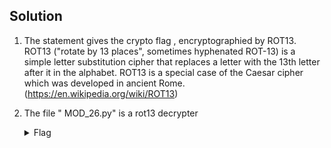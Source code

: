 ## Solution
  1. The statement gives the crypto flag , encryptographied by ROT13. ROT13 ("rotate by 13 places", sometimes hyphenated ROT-13) is a simple letter substitution cipher that replaces a letter with the 13th letter after it in the alphabet. ROT13 is a special case of the Caesar cipher which was developed in ancient Rome.(https://en.wikipedia.org/wiki/ROT13)
  
  2. The file " MOD_26.py"  is a rot13 decrypter
    <details>
       <summary> Flag </summary>
  
         picoCTF{next_time_I'll_try_2_rounds_of_rot13_wqWOSBKW}
  
   </details>

